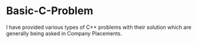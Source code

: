 # Basic-C-Problem

I have provided various types of C++ problems with their solution which are generally being asked in Company Placements.
